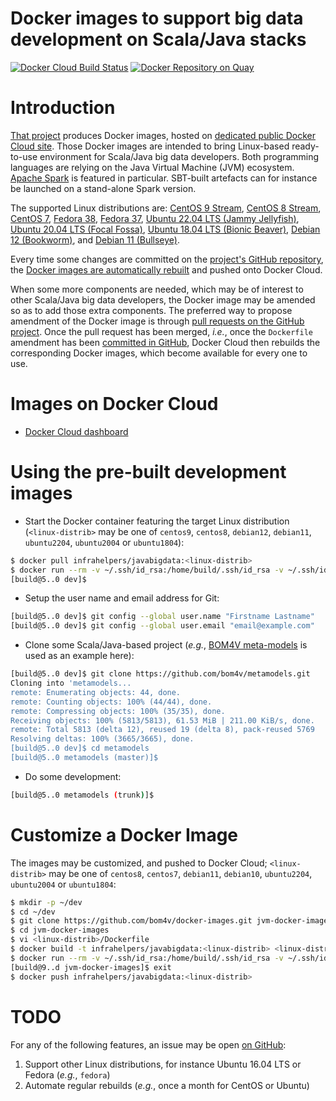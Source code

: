 Docker images to support big data development on Scala/Java stacks
==================================================================

[![Docker Cloud Build Status](https://img.shields.io/docker/cloud/build/infrahelpers/javabigdata)](https://hub.docker.com/repository/docker/infrahelpers/javabigdata/general)
[![Docker Repository on Quay](https://quay.io/repository/bigdatadevelopment/base/status "Docker Repository on Quay")](https://quay.io/repository/bigdatadevelopment/base)

# Introduction
[That project](https://github.com/bom4v/docker-images)
produces Docker images, hosted on [dedicated
public Docker Cloud site](https://cloud.docker.com/u/infrahelpers/repository/docker/infrahelpers/javabigdata).
Those Docker images are intended to bring Linux-based ready-to-use environment
for Scala/Java big data developers. Both programming languages are relying
on the Java Virtual Machine (JVM) ecosystem.
[Apache Spark](http://spark.apache.org) is featured in particular.
SBT-built artefacts can for instance be launched on a stand-alone Spark version.

The supported Linux distributions are:
[CentOS 9 Stream](https://blog.centos.org/2021/12/introducing-centos-stream-9/),
[CentOS 8 Stream](https://wiki.centos.org/Manuals/ReleaseNotes/CentOS8.2004),
[CentOS 7](https://wiki.centos.org/Manuals/ReleaseNotes/CentOS7),
[Fedora 38](https://docs.fedoraproject.org/en-US/fedora/f38/release-notes/index.html),
[Fedora 37](https://docs.fedoraproject.org/en-US/fedora/f37/release-notes/index.html),
[Ubuntu 22.04 LTS (Jammy Jellyfish)](https://www.omgubuntu.co.uk/2022/01/ubuntu-22-04-release-features),
[Ubuntu 20.04 LTS (Focal Fossa)](https://releases.ubuntu.com/20.04/),
[Ubuntu 18.04 LTS (Bionic Beaver)](https://releases.ubuntu.com/18.04/),
[Debian 12 (Bookworm)](https://www.debian.org/releases/bookworm/),
and [Debian 11 (Bullseye)](https://www.debian.org/releases/bullseye/).

Every time some changes are committed on the
[project's GitHub repository](https://github.com/bom4v/docker-images),
the
[Docker images are automatically rebuilt](https://hub.docker.com/repository/docker/infrahelpers/javabigdata/builds)
and pushed onto Docker Cloud.

When some more components are needed, which may be of interest to other
Scala/Java big data developers, the Docker image may be amended so as to add
those extra components.
The preferred way to propose amendment of the Docker image is through
[pull requests on the GitHub project](https://github.com/bom4v/docker-images/pulls).
Once the pull request has been merged, _i.e._, once the `Dockerfile` amendment
has been
[committed in GitHub](https://github.com/bom4v/docker-images/commits/master),
Docker Cloud then rebuilds the corresponding Docker images, which become
available for every one to use.

# Images on Docker Cloud
* [Docker Cloud dashboard](https://hub.docker.com/repository/docker/infrahelpers/javabigdata/general)

# Using the pre-built development images
* Start the Docker container featuring the target Linux distribution
  (`<linux-distrib>` may be one of `centos9`, `centos8`,
  `debian12`, `debian11`,
  `ubuntu2204`, `ubuntu2004` or `ubuntu1804`):
```bash
$ docker pull infrahelpers/javabigdata:<linux-distrib>
$ docker run --rm -v ~/.ssh/id_rsa:/home/build/.ssh/id_rsa -v ~/.ssh/id_rsa.pub:/home/build/.ssh/id_rsa.pub -it infrahelpers/javabigdata:<linux-distrib>
[build@5..0 dev]$ 
```

* Setup the user name and email address for Git:
```bash
[build@5..0 dev]$ git config --global user.name "Firstname Lastname"
[build@5..0 dev]$ git config --global user.email "email@example.com"
```

* Clone some Scala/Java-based project (_e.g._,
  [BOM4V meta-models](http://github.com/bom4v/metamodels)
  is used as an example here):
```bash
[build@5..0 dev]$ git clone https://github.com/bom4v/metamodels.git
Cloning into 'metamodels...
remote: Enumerating objects: 44, done.
remote: Counting objects: 100% (44/44), done.
remote: Compressing objects: 100% (35/35), done.
Receiving objects: 100% (5813/5813), 61.53 MiB | 211.00 KiB/s, done.
remote: Total 5813 (delta 12), reused 19 (delta 8), pack-reused 5769
Resolving deltas: 100% (3665/3665), done.
[build@5..0 dev]$ cd metamodels
[build@5..0 metamodels (master)]$ 
```

* Do some development:
```bash
[build@5..0 metamodels (trunk)]$ 
```

# Customize a Docker Image
The images may be customized, and pushed to Docker Cloud;
`<linux-distrib>` may be one of `centos8`, `centos7`,
  `debian11`, `debian10`,
  `ubuntu2204`, `ubuntu2004` or `ubuntu1804`:
```bash
$ mkdir -p ~/dev
$ cd ~/dev
$ git clone https://github.com/bom4v/docker-images.git jvm-docker-images
$ cd jvm-docker-images
$ vi <linux-distrib>/Dockerfile
$ docker build -t infrahelpers/javabigdata:<linux-distrib> <linux-distrib>/
$ docker run --rm -v ~/.ssh/id_rsa:/home/build/.ssh/id_rsa -v ~/.ssh/id_rsa.pub:/home/build/.ssh/id_rsa.pub -it infrahelpers/javabigdata:<linux-distrib>
[build@9..d jvm-docker-images]$ exit
$ docker push infrahelpers/javabigdata:<linux-distrib>
```

# TODO
For any of the following features, an issue may be open
[on GitHub](https://github.com/bom4v/docker-images/issues):
1. Support other Linux distributions, for instance Ubuntu 16.04 LTS
   or Fedora (_e.g._, `fedora`)
2. Automate regular rebuilds (_e.g._, once a month for CentOS or Ubuntu)



